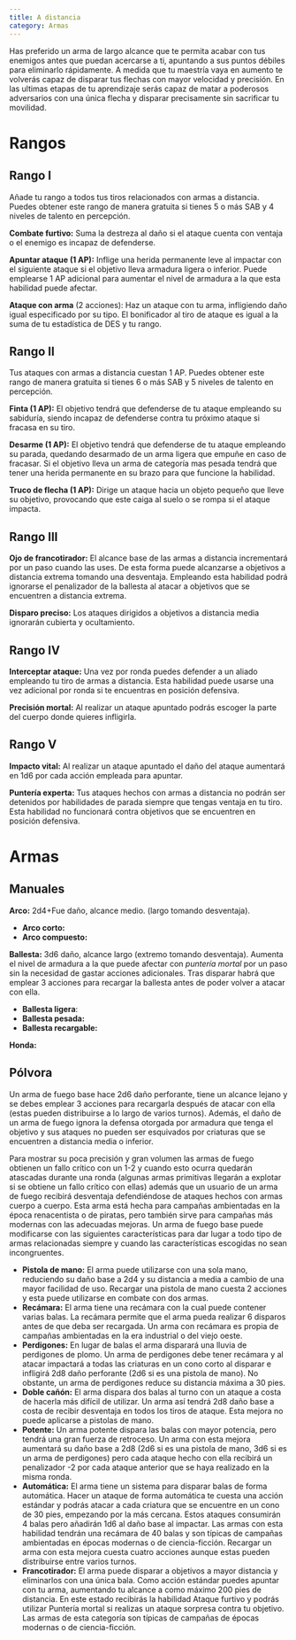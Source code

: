 ```yaml
---
title: A distancia
category: Armas
---
```


Has preferido un arma de largo alcance que te permita acabar con tus enemigos antes que puedan acercarse a ti, apuntando a sus puntos débiles para eliminarlo rápidamente. A medida que tu maestría vaya en aumento te volverás capaz de disparar tus flechas con mayor velocidad y precisión. En las ultimas etapas de tu aprendizaje serás capaz de matar a poderosos adversarios con una única flecha y disparar precisamente sin sacrificar tu movilidad.

# Rangos

## Rango I 

Añade tu rango a todos tus tiros relacionados con armas a distancia. Puedes obtener este rango de manera gratuita si tienes 5 o más SAB y 4 niveles de talento en percepción.

**Combate furtivo:** Suma la destreza al daño si el ataque cuenta con ventaja o el enemigo es incapaz de defenderse.

**Apuntar ataque (1 AP):** Inflige una herida permanente leve al impactar con el siguiente ataque si el objetivo lleva armadura ligera o inferior. Puede emplearse 1 AP adicional para aumentar el nivel de armadura a la que esta habilidad puede afectar.

**Ataque con arma** (2 acciones): Haz un ataque con tu arma, infligiendo daño igual especificado por su tipo. El bonificador al tiro de ataque es igual a la suma de tu estadística de DES y tu rango.

## Rango II

Tus ataques con armas a distancia cuestan 1 AP. Puedes obtener este rango de manera gratuita si tienes 6 o más SAB y 5 niveles de talento en percepción.

**Finta (1 AP):** El objetivo tendrá que defenderse de tu ataque empleando su sabiduría, siendo incapaz de defenderse contra tu próximo ataque si fracasa en su tiro.

**Desarme (1 AP):** El objetivo tendrá que defenderse de tu ataque empleando su parada, quedando desarmado de un arma ligera que empuñe en caso de fracasar. Si el objetivo lleva un arma de categoría mas pesada tendrá que tener una herida permanente en su brazo para que funcione la habilidad.

**Truco de flecha (1 AP):** Dirige un ataque hacia un objeto pequeño que lleve su objetivo, provocando que este caiga al suelo o se rompa si el ataque impacta.

## Rango III 

**Ojo de francotirador:** El alcance base de las armas a distancia incrementará por un paso cuando las uses. De esta forma puede alcanzarse a objetivos a distancia extrema tomando una desventaja. Empleando esta habilidad podrá ignorarse el penalizador de la ballesta al atacar a objetivos que se encuentren a distancia extrema.

**Disparo preciso:** Los ataques dirigidos a objetivos a distancia media ignorarán cubierta y ocultamiento. 

## Rango IV

**Interceptar ataque:** Una vez por ronda puedes defender a un aliado empleando tu tiro de armas a distancia. Esta habilidad puede usarse una vez adicional por ronda si te encuentras en posición defensiva.

**Precisión mortal:** Al realizar un ataque apuntado podrás escoger la parte del cuerpo donde quieres infligirla.

## Rango V

**Impacto vital:** Al realizar un ataque apuntado el daño del ataque aumentará en 1d6 por cada acción empleada para apuntar.

**Puntería experta:** Tus ataques hechos con armas a distancia no podrán ser detenidos por  habilidades de parada siempre que tengas ventaja en tu tiro. Esta habilidad no funcionará contra objetivos que se encuentren en posición defensiva.

# Armas

## Manuales

**Arco:** 2d4+Fue daño, alcance medio. (largo tomando desventaja).

- **Arco corto:** 
- **Arco compuesto:** 

**Ballesta:** 3d6 daño, alcance largo (extremo tomando desventaja). Aumenta el nivel de armadura a la que puede afectar con *puntería mortal* por un paso sin la necesidad de gastar acciones adicionales. Tras disparar habrá que emplear 3 acciones para recargar la ballesta antes de poder volver a atacar con ella.

- **Ballesta ligera**: 
- **Ballesta pesada:** 
- **Ballesta recargable:** 

**Honda:**

## Pólvora

Un arma de fuego base hace 2d6 daño perforante, tiene un alcance lejano y se debes emplear 3 acciones para recargarla después de atacar con ella (estas pueden distribuirse a lo largo de varios turnos). Además, el daño de un arma de fuego ignora la defensa otorgada por armadura que tenga el objetivo y sus ataques no pueden ser esquivados por criaturas que se encuentren a distancia media o inferior.

Para mostrar su poca precisión y gran volumen las armas de fuego obtienen un fallo crítico con un 1-2 y cuando esto ocurra quedarán atascadas durante una ronda (algunas armas primitivas llegarán a explotar si se obtiene un fallo crítico con ellas) además que un usuario de un arma de fuego recibirá desventaja defendiéndose de ataques hechos con armas cuerpo a cuerpo. Esta arma está hecha para campañas ambientadas en la época renacentista o de piratas, pero también sirve para campañas más modernas con las adecuadas mejoras. Un arma de fuego base puede modificarse con las siguientes características para dar lugar a todo tipo de armas relacionadas siempre y cuando las características escogidas no sean incongruentes.

- **Pistola de mano:** El arma puede utilizarse con una sola mano, reduciendo su daño base a 2d4 y su distancia a media a cambio de una mayor facilidad de uso. Recargar una pistola de mano cuesta 2 acciones y esta puede utilizarse en combate con dos armas.
- **Recámara:** El arma tiene una recámara con la cual puede contener varias balas. La recámara permite que el arma pueda realizar 6 disparos antes de que deba ser recargada. Un arma con recámara es propia de campañas ambientadas en la era industrial o del viejo oeste. 
- **Perdigones:** En lugar de balas el arma disparará una lluvia de perdigones de plomo. Un arma de perdigones debe tener recámara y al atacar impactará a todas las criaturas en un cono corto al disparar e infligirá 2d8 daño perforante (2d6 si es una pistola de mano). No obstante, un arma de perdigones reduce su distancia máxima a 30 pies.
- **Doble cañón:** El arma dispara dos balas al turno con un ataque a costa de hacerla más difícil de utilizar. Un arma así tendrá 2d8 daño base a costa de recibir desventaja en todos los tiros de ataque. Esta mejora no puede aplicarse a pistolas de mano.
- **Potente:** Un arma potente dispara las balas con mayor potencia, pero tendrá una gran fuerza de retroceso. Un arma con esta mejora aumentará su daño base a 2d8 (2d6 si es una pistola de mano, 3d6 si es un arma de perdigones) pero cada ataque hecho con ella recibirá un penalizador -2 por cada ataque anterior que se haya realizado en la misma ronda.
- **Automática:** El arma tiene un sistema para disparar balas de forma automática. Hacer un ataque de forma automática te cuesta una acción estándar y podrás atacar a cada criatura que se encuentre en un cono de 30 pies, empezando por la más cercana. Estos ataques consumirán 4 balas pero añadirán 1d6 al daño base al impactar. Las armas con esta habilidad tendrán una recámara de 40 balas y son típicas de campañas ambientadas en épocas modernas o de ciencia-ficción. Recargar un arma con esta mejora cuesta cuatro acciones aunque estas pueden distribuirse entre varios turnos.
- **Francotirador:** El arma puede disparar a objetivos a mayor distancia y eliminarlos con una única bala. Como acción estándar puedes apuntar con tu arma, aumentando tu alcance a como máximo 200 pies de distancia. En este estado recibirás la habilidad Ataque furtivo y podrás utilizar Puntería mortal si realizas un ataque sorpresa contra tu objetivo. Las armas de esta categoría son típicas de campañas de épocas modernas o de ciencia-ficción.

